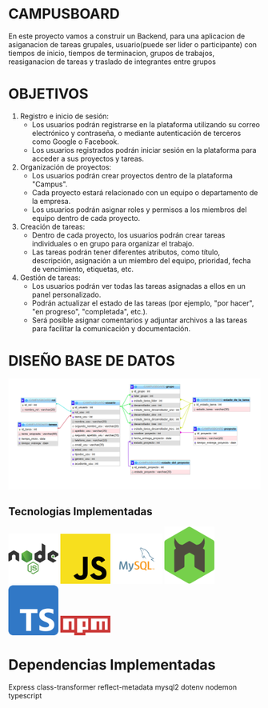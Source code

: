 # CAMPUSBOARD

En este proyecto vamos a construir un Backend, para una aplicacion de asiganacion de tareas grupales, usuario(puede ser lider o participante)
con tiempos de inicio, tiempos de terminacion, grupos de trabajos, reasiganacion de tareas
y traslado de integrantes entre grupos

# OBJETIVOS

1. Registro e inicio de sesión:
   - Los usuarios podrán registrarse en la plataforma utilizando su correo electrónico y contraseña, o mediante     autenticación de terceros como Google o Facebook.
   - Los usuarios registrados podrán iniciar sesión en la plataforma para acceder a sus proyectos y tareas.
2. Organización de proyectos:
   - Los usuarios podrán crear proyectos dentro de la plataforma "Campus".
   - Cada proyecto estará relacionado con un equipo o departamento de la empresa.
   - Los usuarios podrán asignar roles y permisos a los miembros del equipo dentro de cada proyecto.
3. Creación de tareas:
   - Dentro de cada proyecto, los usuarios podrán crear tareas individuales o en grupo para organizar el trabajo.
   - Las tareas podrán tener diferentes atributos, como título, descripción, asignación a un miembro del equipo, prioridad, fecha de vencimiento, etiquetas, etc.
4. Gestión de tareas:
   - Los usuarios podrán ver todas las tareas asignadas a ellos en un panel personalizado.
   - Podrán actualizar el estado de las tareas (por ejemplo, "por hacer", "en progreso", "completada", etc.).
   - Será posible asignar comentarios y adjuntar archivos a las tareas para facilitar la comunicación y documentación.

# DISEÑO BASE DE DATOS

<img src="img/Screenshot%20from%202023-07-13%2020-43-47.png" alt="MySQL Logo" width="1280">

## Tecnologias Implementadas

<img src="img/nodejs-1-logo.svg" alt="MySQL Logo" width="100">
<img src="img/Unofficial_JavaScript_logo_2.svg.png" alt="MySQL Logo" width="100">
<img src="img/mysql-logo.svg" alt="MySQL Logo" width="100">
<img src="img/nodemon.svg" alt="MySQL Logo" width="100">
<img src="img/Typescript_logo_2020.svg.png" alt="MySQL Logo" width="100">
<img src="img/2560px-Npm-logo.svg.png" alt="MySQL Logo" width="100">

# Dependencias Implementadas

Express
class-transformer
reflect-metadata
mysql2
dotenv
nodemon
typescript